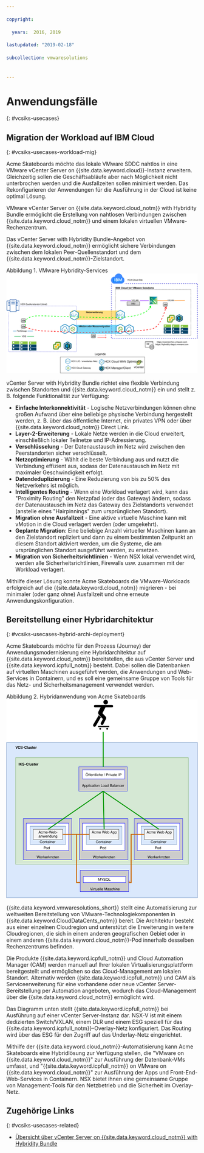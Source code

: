```yaml
---

copyright:

  years:  2016, 2019

lastupdated: "2019-02-18"

subcollection: vmwaresolutions


---
```


# Anwendungsfälle
{: #vcsiks-usecases}

## Migration der Workload auf IBM Cloud
{: #vcsiks-usecases-workload-mig}

Acme Skateboards möchte das lokale VMware SDDC nahtlos in eine VMware vCenter Server on {{site.data.keyword.cloud}}-Instanz erweitern. Gleichzeitig sollen die Geschäftsabläufe aber nach Möglichkeit nicht unterbrochen werden und die Ausfallzeiten sollen minimiert werden. Das Rekonfigurieren der Anwendungen für die Ausführung in der Cloud ist keine optimal Lösung.

VMware vCenter Server on {{site.data.keyword.cloud_notm}} with Hybridity Bundle ermöglicht die Erstellung von nahtlosen Verbindungen zwischen {{site.data.keyword.cloud_notm}} und einem lokalen virtuellen VMware-Rechenzentrum.

Das vCenter Server with Hybridity Bundle-Angebot von {{site.data.keyword.cloud_notm}} ermöglicht sichere Verbindungen zwischen dem lokalen Peer-Quellenstandort und dem {{site.data.keyword.cloud_notm}}-Zielstandort.

Abbildung 1. VMware Hybridity-Services
![VMware-Erweiterungsservices für Hybrid-Cloud](vcsiks-hcx.svg)

vCenter Server with Hybridity Bundle richtet eine flexible Verbindung zwischen Standorten und {{site.data.keyword.cloud_notm}} ein und stellt z. B. folgende Funktionalität zur Verfügung:
- **Einfache Interkonnektivität** - Logische Netzverbindungen können ohne großen Aufwand über eine beliebige physische Verbindung hergestellt werden, z. B. über das öffentliche Internet, ein privates VPN oder über {{site.data.keyword.cloud_notm}} Direct Link.
- **Layer-2-Erweiterung** - Lokale Netze werden in die Cloud erweitert, einschließlich lokaler Teilnetze und IP-Adressierung.
- **Verschlüsselung** - Der Datenaustausch im Netz wird zwischen den Peerstandorten sicher verschlüsselt.
- **Netzoptimierung** - Wählt die beste Verbindung aus und nutzt die Verbindung effizient aus, sodass der Datenaustausch im Netz mit maximaler Geschwindigkeit erfolgt.
- **Datendeduplizierung** - Eine Reduzierung von bis zu 50% des Netzverkehrs ist möglich.
- **Intelligentes Routing** - Wenn eine Workload verlagert wird, kann das "Proximity Routing" den Netzpfad (oder das Gateway) ändern, sodass der Datenaustausch im Netz das Gateway des Zielstandorts verwendet (anstelle eines "Hairpinnings" zum ursprünglichen Standort).
- **Migration ohne Ausfallzeit** - Eine aktive virtuelle Maschine kann mit vMotion in die Cloud verlagert werden (oder umgekehrt).
- **Geplante Migration**: Eine beliebige Anzahl virtueller Maschinen kann an den Zielstandort repliziert und dann zu einem bestimmten Zeitpunkt an diesem Standort aktiviert werden, um die Systeme, die am ursprünglichen Standort ausgeführt werden, zu ersetzen.
- **Migration von Sicherheitsrichtlinien** - Wenn NSX lokal verwendet wird, werden alle Sicherheitsrichtlinien, Firewalls usw. zusammen mit der Workload verlagert.

Mithilfe dieser Lösung konnte Acme Skateboards die VMware-Workloads erfolgreich auf die {{site.data.keyword.cloud_notm}} migrieren - bei minimaler (oder ganz ohne) Ausfallzeit und ohne erneute Anwendungskonfiguration.

## Bereitstellung einer Hybridarchitektur
{: #vcsiks-usecases-hybrid-archi-deployment}

Acme Skateboards möchte für den Prozess (Journey) der Anwendungsmodernisierung eine Hybridarchitektur auf {{site.data.keyword.cloud_notm}} bereitstellen, die aus vCenter Server und {{site.data.keyword.icpfull_notm}} besteht. Dabei sollen die Datenbanken auf virtuellen Maschinen ausgeführt werden, die Anwendungen und Web-Services in Containern, und es soll eine gemeinsame Gruppe von Tools für das Netz- und Sicherheitsmanagement verwendet werden.

Abbildung 2. Hybridanwendung von Acme Skateboards
![Diagramm der Hybridanwendung von Acme Skateboards](vcsiks-acme-app-arch.svg)

{{site.data.keyword.vmwaresolutions_short}} stellt eine Automatisierung zur weltweiten Bereitstellung von VMware-Technologiekomponenten in {{site.data.keyword.CloudDataCents_notm}} bereit. Die Architektur besteht aus einer einzelnen Cloudregion und unterstützt die Erweiterung in weitere Cloudregionen, die sich in einem anderen geografischen Gebiet oder in einem anderen {{site.data.keyword.cloud_notm}}-Pod innerhalb desselben Rechenzentrums befinden.

Die Produkte {{site.data.keyword.icpfull_notm}} und Cloud Automation Manager (CAM) werden manuell auf Ihrer lokalen Virtualisierungsplattform bereitgestellt und ermöglichen so das Cloud-Management am lokalen Standort. Alternativ werden {{site.data.keyword.icpfull_notm}} und CAM als Serviceerweiterung für eine vorhandene oder neue vCenter Server-Bereitstellung per Automation angeboten, wodurch das Cloud-Management über die {{site.data.keyword.cloud_notm}} ermöglicht wird.

Das Diagramm unten stellt {{site.data.keyword.icpfull_notm}} bei Ausführung auf einer vCenter Server-Instanz dar. NSX-V ist mit einem dedizierten Switch/VXLAN, einem DLR und einem ESG speziell für das {{site.data.keyword.icpfull_notm}}-Overlay-Netz konfiguriert. Das Routing wird über das ESG für den Zugriff auf das Underlay-Netz eingerichtet.

Mithilfe der {{site.data.keyword.cloud_notm}}-Automatisierung kann Acme Skateboards eine Hybridlösung zur Verfügung stellen, die "VMware on {{site.data.keyword.cloud_notm}}" zur Ausführung der Datenbank-VMs umfasst, und "{{site.data.keyword.icpfull_notm}} on VMware on {{site.data.keyword.cloud_notm}}" zur Ausführung der Apps und Front-End-Web-Services in Containern. NSX bietet ihnen eine gemeinsame Gruppe von Management-Tools für den Netzbetrieb und die Sicherheit im Overlay-Netz.

## Zugehörige Links
{: #vcsiks-usecases-related}

* [Übersicht über vCenter Server on {{site.data.keyword.cloud_notm}} with Hybridity Bundle](/docs/services/vmwaresolutions/archiref/vcs?topic=vmware-solutions-vcs-hybridity-intro)
